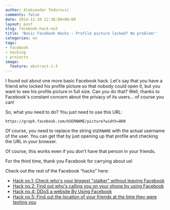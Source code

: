 ```yaml
---
author: Aleksandar Todorović
comments: false
date: 2014-11-20 12:38:08+00:00
layout: post
slug: facebook-hack-no3
title: 'Basic Facebook Hacks – Profile picture locked? No problem!'
categories: en
tags:
- Facebook
- hacking
- projects
image:
  feature: abstract-1-3
---
```


I found out about one more basic Facebook hack. Let's say that you have a friend who locked his profile picture so that nobody could open it, but you want to see his profile picture in full size. Can you do that? Well, thanks to Facebook's constant concern about the privacy of its users... of course you can!

So, what you need to do? You just need to use this URL:

    https://graph.facebook.com/USERNAME/picture?width=800

Of course, you need to replace the string `USERNAME` with the actual username of the user. You can get that by just opening up that profile and checking the URL in your browser.

Of course, this works even if you don't have that person in your friends.

For the third time, thank you Facebook for carrying about us!

Check out the rest of the Facebook “hacks” here:

* [Hack no.1: Check who's your biggest "stalker" without leaving Facebook](https://r3bl.github.io/en/facebook-hack-no1/)
* [Hack no.2: Find out who's calling you on your phone by using Facebook](https://r3bl.github.io/en/facebook-hack-no2)
* [Hack no.4: DDoS a website By Using Facebook](https://r3bl.github.io/en/facebook-hack-no4/)
* [Hack no.5: Find out the location of your friends at the time they were texting you](https://r3bl.github.io/en/facebook-hack-no5)
